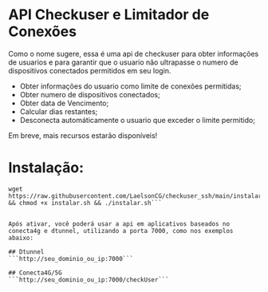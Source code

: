 # API Checkuser e Limitador de Conexões

Como o nome sugere, essa é uma api de checkuser para obter informações de usuarios e para garantir que o usuario não ultrapasse o numero de dispositivos conectados permitidos em seu login.

- Obter informações do usuario como limite de conexões permitidas;
- Obter numero de dispositivos conectados;
- Obter data de Vencimento;
- Calcular dias restantes;
- Desconecta automáticamente o usuario que exceder o limite permitido;

Em breve, mais recursos estarão disponíveis!

# Instalação:

```shell
wget https://raw.githubusercontent.com/LaelsonCG/checkuser_ssh/main/instalar.sh && chmod +x instalar.sh && ./instalar.sh```


Após ativar, você poderá usar a api em aplicativos baseados no conecta4g e dtunnel, utilizando a porta 7000, como nos exemplos abaixo:

## Dtunnel
```http://seu_dominio_ou_ip:7000```

## Conecta4G/5G
```http://seu_dominio_ou_ip:7000/checkUser```

